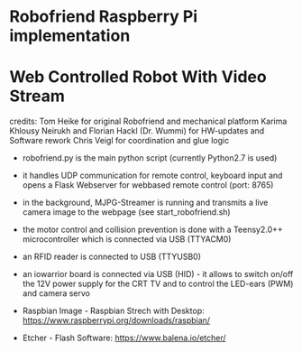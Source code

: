 


# Robofriend Raspberry Pi implementation
# Web Controlled Robot With Video Stream

 credits: Tom Heike for original Robofriend and mechanical platform
          Karima Khlousy Neirukh and Florian Hackl (Dr. Wummi) for HW-updates and Software rework
          Chris Veigl for coordination and glue logic


- robofriend.py is the main python script (currently Python2.7 is used)
- it handles UDP communication for remote control, keyboard input and opens a Flask Webserver for webbased remote control (port: 8765)
- in the background, MJPG-Streamer is running and transmits a live camera image to the webpage (see start_robofriend.sh)
- the motor control and collision prevention is done with a Teensy2.0++ microcontroller which is connected via USB (TTYACM0)
- an RFID reader is connected to USB (TTYUSB0)
- an iowarrior board is connected via USB (HID) - it allows to switch on/off the 12V power supply for the CRT TV and to control the LED-ears (PWM) and camera servo

- Raspbian Image - Raspbian Strech with Desktop: https://www.raspberrypi.org/downloads/raspbian/
- Etcher - Flash Software: https://www.balena.io/etcher/